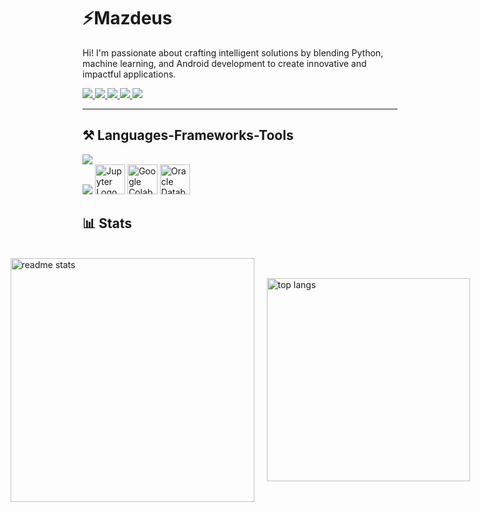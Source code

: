 # ⚡Mazdeus

Hi! I'm passionate about crafting intelligent solutions by blending Python, machine learning, and Android development to create innovative and impactful applications.

<a href="mailto:fadhilcr1@gmail.com">
  <img src="https://img.shields.io/badge/Gmail-333333?style=for-the-badge&logo=gmail&logoColor=red" />
</a>
<a href="https://www.linkedin.com/in/mazdeus" target="_blank">
  <img src="https://img.shields.io/badge/LinkedIn-0077B5?style=for-the-badge&logo=linkedin&logoColor=white" />
</a>
<a href="https://mazdeus-portfolio.com" target="_blank">
   <img src="https://img.shields.io/badge/Portfolio-FF5722?style=for-the-badge&logo=todoist&logoColor=white" />
</a>
<a href="https://www.instagram.com/amadeus_af/" target="_blank">
  <img src="https://img.shields.io/badge/Instagram-E4405F?style=for-the-badge&logo=instagram&logoColor=white" />
</a>
<a href="https://www.youtube.com/@Madeus-i4d" target="_blank">
  <img src="https://img.shields.io/badge/YouTube-FF0000?style=for-the-badge&logo=youtube&logoColor=white" />
</a>

---

<h2 align="letf">⚒️ Languages-Frameworks-Tools</h2>
<div align="left">
    <img src="https://skillicons.dev/icons?i=vscode,c,html,css,javascript,java,idea,github,git" /><br>
    <img src="https://skillicons.dev/icons?i=figma,dart,flutter,python,postgresql" />
    <img src="https://upload.wikimedia.org/wikipedia/commons/3/38/Jupyter_logo.svg" alt="Jupyter Logo" width="48" height="48" />
    <img src="https://upload.wikimedia.org/wikipedia/commons/d/d0/Google_Colaboratory_SVG_Logo.svg" alt="Google Colab Logo" width="48" height="48" />
    <img src="https://img.icons8.com/color/48/oracle-logo.png" alt="Oracle Database Logo" width="48" height="48" /><br>
</div>

<h2 align="left">📊 Stats</h2>
<br>
<div align="left" style="display: flex; justify-content: center; align-items: center; gap: 20px;">
  <img width=390 src="https://github-readme-stats.vercel.app/api?username=mazdeus&include_all_commits=false&count_private=false&show_icons=true&theme=react&rank_icon=github&border_radius=10" alt="readme stats" />
  <img width=325 src="https://github-readme-stats.vercel.app/api/top-langs/?username=mazdeus&hide=HTML&langs_count=8&layout=compact&theme=react&border_radius=10&size_weight=0.5&count_weight=0.5&exclude_repo=github-readme-stats" alt="top langs" />
</div>
